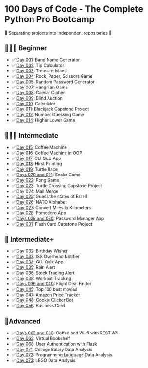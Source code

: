 # 100 Days of Code - The Complete Python Pro Bootcamp

:construction: Separating projects into independent repositories :construction:

## 👨🏻‍🎓 Beginner

- :white_check_mark: [Day 001](day-001): Band Name Generator 
- :white_check_mark: [Day 002](day-002): Tip Calculator
- :white_check_mark: [Day 003](day-003): Treasure Island
- :white_check_mark: [Day 004](https://github.com/ig0r-ferreira/rock-paper-scissors-game): Rock, Paper, Scissors Game
- :white_check_mark: [Day 005](day-005): Random Password Generator
- :white_check_mark: [Day 007](day-007): Hangman Game
- :white_check_mark: [Day 008](https://github.com/ig0r-ferreira/caesar-cipher): Caesar Cipher
- :white_check_mark: [Day 009](day-009): Blind Auction
- :white_check_mark: [Day 010](day-010): Calculator
- :white_check_mark: [Day 011](day-011): Blackjack Capstone Project
- :white_check_mark: [Day 012](https://github.com/ig0r-ferreira/number-guessing-game): Number Guessing Game
- :white_check_mark: [Day 014](https://github.com/ig0r-ferreira/higher-lower-game): Higher Lower Game

## 🏋🏻‍♂ Intermediate

- :white_check_mark: [Day 015](day-015): Coffee Machine
- :white_check_mark: [Day 016](day-016): Coffee Machine in OOP
- :white_check_mark: [Day 017](https://github.com/ig0r-ferreira/quizzler-app/tree/cli-version): CLI Quiz App
- :white_check_mark: [Day 018](day-018): Hirst Painting
- :white_check_mark: [Day 019](day-019): Turtle Race
- :white_check_mark: [Days 020 and 021](day-020-and-021): Snake Game
- :white_check_mark: [Day 022](day-022): Pong Game
- :white_check_mark: [Day 023](day-023): Turtle Crossing Capstone Project
- :white_check_mark: [Day 024](day-024): Mail Merge
- :white_check_mark: [Day 025](day-025): Guess the states of Brazil
- :white_check_mark: [Day 026](day-026): NATO Alphabet
- :white_check_mark: [Day 027](day-027): Convert Miles to Kilometers
- :white_check_mark: [Day 028](day-028): Pomodoro App
- :white_check_mark: [Days 029 and 030](day-029-and-030): Password Manager App
- :white_check_mark: [Day 031](day-031): Flash Card Capstone Project

## 💪 Intermediate+
- :white_check_mark: [Day 032](day-032): Birthday Wisher
- :white_check_mark: [Day 033](https://github.com/ig0r-ferreira/iss-overhead-notifier): ISS Overhead Notifier
- :white_check_mark: [Day 034](https://github.com/ig0r-ferreira/quizzler-app/tree/main): GUI Quiz App
- :white_check_mark: [Day 035](https://github.com/ig0r-ferreira/rain-alert): Rain Alert
- :white_check_mark: [Day 036](https://github.com/ig0r-ferreira/stock-trading-alert): Stock Trading Alert
- :white_check_mark: [Day 038](https://github.com/ig0r-ferreira/workout-tracking): Workout Tracking
- :white_check_mark: [Days 039 and 040](https://github.com/ig0r-ferreira/flight-deal-finder): Flight Deal Finder
- :white_check_mark: [Day 045](https://github.com/ig0r-ferreira/top-100-best-movies): Top 100 best movies
- :white_check_mark: [Day 047](https://github.com/ig0r-ferreira/amazon-price-tracker): Amazon Price Tracker
- :white_check_mark: [Day 048](https://github.com/ig0r-ferreira/cookieclicker): Cookie Clicker Bot
- :white_check_mark: [Day 056](https://github.com/ig0r-ferreira/business-card): Business Card

## 🚀Advanced
- :white_check_mark: [Days 062 and 066](https://github.com/ig0r-ferreira/coffee-and-wifi): Coffee and Wi-fi with REST API
- :white_check_mark: [Day 063](https://github.com/ig0r-ferreira/virtual-bookshelf): Virtual Bookshelf
- :white_check_mark: [Day 068](https://github.com/ig0r-ferreira/flask-user-auth-example): User Authentication with Flask
- :white_check_mark: [Day 071](day-071): College Salary Data Analysis
- :white_check_mark: [Day 072](day-072): Programming Language Data Analysis
- :white_check_mark: [Day 073](day-073): LEGO Data Analysis